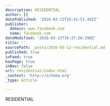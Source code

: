 ```yaml
---
description: RESIDENTIAL
author: []
datePublished: '2016-03-12T16:41:51.492Z'
publisher:
  domain: www.facebook.com
  name: facebook.com
dateModified: '2016-03-12T16:37:28.290Z'
title: ''
sourcePath: _posts/2016-03-12-residential.md
published: true
inFeed: true
hasPage: true
inNav: false
url: residential/index.html
_context: 'http://schema.org'
_type: Article

---
```

RESIDENTIAL